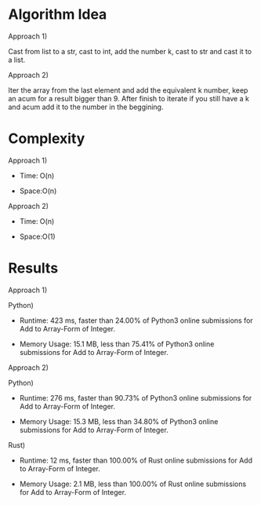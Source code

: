 # Algorithm Idea

Approach 1)

Cast from list to a str, cast to int, add the number k, cast to str and cast it to a list.

Approach 2)

Iter the array from the last element and add the equivalent k number, keep an acum for a result bigger than 9. After finish to iterate if you still have a k and acum add it to the number in the beggining.

# Complexity

Approach 1)

- Time: O(n)

- Space:O(n)

Approach 2)

- Time: O(n)

- Space:O(1)

# Results

Approach 1)

Python)

- Runtime: 423 ms, faster than 24.00% of Python3 online submissions for Add to Array-Form of Integer.

- Memory Usage: 15.1 MB, less than 75.41% of Python3 online submissions for Add to Array-Form of Integer.

Approach 2)

Python)

- Runtime: 276 ms, faster than 90.73% of Python3 online submissions for Add to Array-Form of Integer.

- Memory Usage: 15.3 MB, less than 34.80% of Python3 online submissions for Add to Array-Form of Integer.

Rust)

- Runtime: 12 ms, faster than 100.00% of Rust online submissions for Add to Array-Form of Integer.

- Memory Usage: 2.1 MB, less than 100.00% of Rust online submissions for Add to Array-Form of Integer.
